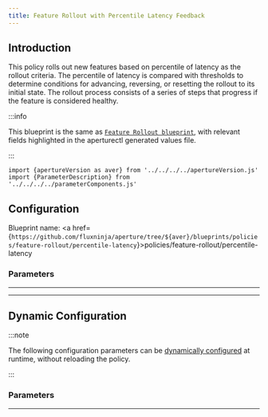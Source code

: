 ```yaml
---
title: Feature Rollout with Percentile Latency Feedback
---
```


## Introduction

This policy rolls out new features based on percentile of latency as the rollout
criteria. The percentile of latency is compared with thresholds to determine
conditions for advancing, reversing, or resetting the rollout to its initial
state. The rollout process consists of a series of steps that progress if the
feature is considered healthy.

:::info

This blueprint is the same as [`Feature Rollout blueprint`](base.md), with
relevant fields highlighted in the aperturectl generated values file.

:::

<!-- Configuration Marker -->

```mdx-code-block
import {apertureVersion as aver} from '../../../../apertureVersion.js'
import {ParameterDescription} from '../../../../parameterComponents.js'
```

## Configuration

<!-- vale off -->

Blueprint name: <a
href={`https://github.com/fluxninja/aperture/tree/${aver}/blueprints/policies/feature-rollout/percentile-latency`}>policies/feature-rollout/percentile-latency</a>

<!-- vale on -->

### Parameters

<!-- vale off -->

<a id="policy"></a>

<ParameterDescription
    name='policy'
    description='Parameters for the Feature Rollout policy.'
    type='Object (policies/feature-rollout/base:schema:rollout_policy)'
    reference='../../blueprints/policies/feature-rollout/base#rollout-policy'
    value='{"components": [], "drivers": {"percentile_latency_drivers": [{"criteria": {"backward": {"threshold": "__REQUIRED_FIELD__"}, "forward": {"threshold": "__REQUIRED_FIELD__"}, "reset": {"threshold": "__REQUIRED_FIELD__"}}, "flux_meter": {"selector": [{"control_point": "__REQUIRED_FIELD__", "service": "__REQUIRED_FIELD__"}], "static_buckets": {"buckets": [5, 10, 25, 50, 100, 250, 500, 1000, 2500, 5000, 10000]}}, "percentile": 95}]}, "evaluation_interval": "1s", "load_ramp": {"regulator": {"label_key": "", "selectors": [{"control_point": "__REQUIRED_FIELD__", "service": "__REQUIRED_FIELD__"}]}, "steps": [{"duration": "__REQUIRED_FIELD__", "target_accept_percentage": "__REQUIRED_FIELD__"}]}, "policy_name": "__REQUIRED_FIELD__", "resources": {"flow_control": {"classifiers": []}}, "rollout": false}'
/>

<!-- vale on -->

---

<!-- vale off -->

<a id="dashboard"></a>

<ParameterDescription
    name='dashboard'
    description='Configuration for the Grafana dashboard accompanying this policy.'
    type='Object (policies/feature-rollout/base:param:dashboard)'
    reference='../../blueprints/policies/feature-rollout/base#dashboard'
    value='{"datasource": {"filter_regex": "", "name": "$datasource"}, "extra_filters": {}, "refresh_interval": "5s", "time_from": "now-15m", "time_to": "now"}'
/>

<!-- vale on -->

---

## Dynamic Configuration

:::note

The following configuration parameters can be
[dynamically configured](/reference/aperturectl/apply/dynamic-config/dynamic-config.md)
at runtime, without reloading the policy.

:::

### Parameters

<!-- vale off -->

<a id="pass-through-label-values"></a>

<ParameterDescription
    name='pass_through_label_values'
    description='Specify certain label values to be always accepted by the _Regulator_ regardless of accept percentage. This configuration can be updated at the runtime without shutting down the policy.'
    type='Array of string'
    reference=''
    value='["__REQUIRED_FIELD__"]'
/>

<!-- vale on -->

---
